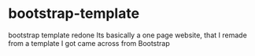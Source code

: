 # bootstrap-template
bootstrap template redone
Its basically a one page website, that I remade from a template I got came across from Bootstrap
